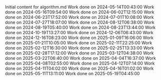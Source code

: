 Initial content for algorithm.md
Work done on 2024-05-14T00:43:00
Work done on 2024-05-16T09:54:00
Work done on 2024-06-02T12:15:00
Work done on 2024-06-23T17:52:00
Work done on 2024-07-01T10:08:00
Work done on 2024-07-27T18:07:00
Work done on 2024-08-12T06:38:00
Work done on 2024-08-19T05:40:00
Work done on 2024-08-23T13:44:00
Work done on 2024-10-19T13:27:00
Work done on 2024-12-06T06:43:00
Work done on 2024-12-16T08:23:00
Work done on 2025-01-09T16:06:00
Work done on 2025-01-21T10:05:00
Work done on 2025-02-11T22:25:00
Work done on 2025-02-12T16:30:00
Work done on 2025-02-25T13:33:00
Work done on 2025-02-28T17:12:00
Work done on 2025-03-12T04:38:00
Work done on 2025-03-22T06:40:00
Work done on 2025-04-04T16:37:00
Work done on 2025-04-08T02:55:00
Work done on 2025-04-12T07:14:00
Work done on 2025-04-11T04:02:00
Work done on 2025-04-16T01:02:00
Work done on 2025-05-11T13:11:00
Work done on 2025-05-19T04:45:00
